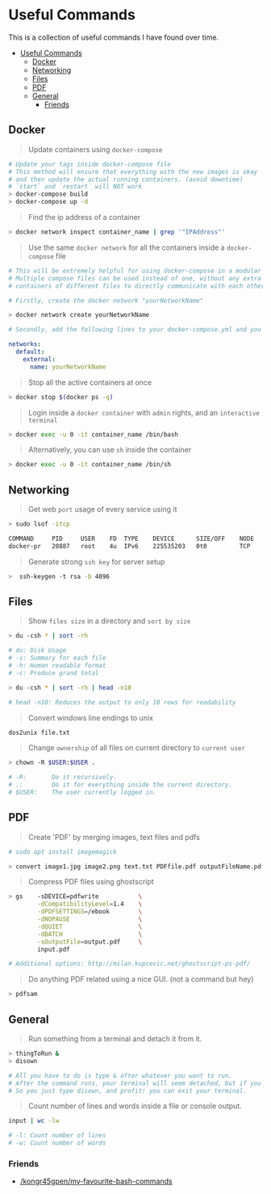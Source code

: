 # Useful Commands

This is a collection of useful commands I have found over time.

- [Useful Commands](#useful-commands)
  - [Docker](#docker)
  - [Networking](#networking)
  - [Files](#files)
  - [PDF](#pdf)
  - [General](#general)
    - [Friends](#friends)

## Docker

> Update containers using `docker-compose`

```bash
# Update your tags inside docker-compose file
# This method will ensure that everything with the new images is okay
# and then update the actual running containers. (avoid downtime)
# `start` and `restart` will NOT work
> docker-compose build
> docker-compose up -d
```

> Find the ip address of a container

```bash
> docker network inspect container_name | grep '"IPAddress"'
```

> Use the same `docker network` for all the containers inside a `docker-compose` file

```bash
# This will be extremely helpful for using docker-compose in a modular manner.
# Multiple compose files can be used instead of one, without any extra modification, while allowing
# containers of different files to directly communicate with each other.

# Firstly, create the docker network "yourNetworkName"

> docker network create yourNetworkName

# Secondly, add the following lines to your docker-compose.yml and you're good to go.
```
```yaml
networks:
  default:
    external:
      name: yourNetworkName
```

> Stop all the active containers at once

```bash
> docker stop $(docker ps -q)
```

> Login inside a `docker container` with `admin` rights, and an `interactive terminal`

``` bash
> docker exec -u 0 -it container_name /bin/bash
```

> Alternatively, you can use `sh` inside the container

``` bash
> docker exec -u 0 -it container_name /bin/sh
```

## Networking

> Get web `port` usage of every service using it

``` bash
> sudo lsof -itcp

COMMAND     PID     USER    FD  TYPE    DEVICE      SIZE/OFF    NODE    NAME
docker-pr   20887   root    4u  IPv6    225535203   0t0         TCP     *:1883 (LISTEN)
```

> Generate strong `ssh key` for server setup

```bash
>  ssh-keygen -t rsa -b 4096
```

## Files

> Show `files size` in a directory and `sort by size`

```bash
> du -csh * | sort -rh

# du: Disk Usage
# -s: Summary for each file
# -h: Human readable format
# -c: Produce grand total

> du -csh * | sort -rh | head -n10

# head -n10: Reduces the output to only 10 rows for readability
```

> Convert windows line endings to unix

```bash
dos2unix file.txt
```

> Change `ownership` of all files on current directory to `current user`

```bash
> chown -R $USER:$USER .

# -R:		Do it recursively.
# .:		Do it for everything inside the current directory.
# $USER:	The user currently logged in.
```

## PDF

> Create 'PDF' by merging images, text files and pdfs

```bash
# sudo apt install imagemagick

> convert image1.jpg image2.png text.txt PDFfile.pdf outputFileName.pdf
```

> Compress PDF files using ghostscript

```bash
> gs    -sDEVICE=pdfwrite           \
        -dCompatibilityLevel=1.4    \
        -dPDFSETTINGS=/ebook        \
        -dNOPAUSE                   \
        -dQUIET                     \
        -dBATCH                     \
        -sOutputFile=output.pdf     \
        input.pdf

# Additional options: http://milan.kupcevic.net/ghostscript-ps-pdf/
```

> Do anything PDF related using a nice GUI. (not a command but hey)

```bash
> pdfsam
```

## General

> Run something from a terminal and detach it from it.

```bash
> thingToRun &
> disown

# All you have to do is type & after whatever you want to run.
# After the command runs, your terminal will seem detached, but if you exit, your application will be killed.
# So you just type disown, and profit! you can exit your terminal.
```

> Count number of lines and words inside a file or console output.

```bash
input | wc -lw

# -l: Count number of lines
# -w: Count number of words
```

### Friends
- [/kongr45gpen/my-favourite-bash-commands](https://github.com/kongr45gpen/my-favourite-bash-commands)
